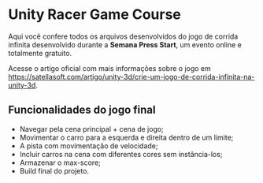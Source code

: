# Unity Racer Game Course

Aqui você confere todos os arquivos desenvolvidos do jogo de corrida infinita desenvolvido durante a **Semana Press Start**, um evento online e totalmente gratuito.

Acesse o artigo oficial com mais informações sobre o jogo em https://satellasoft.com/artigo/unity-3d/crie-um-jogo-de-corrida-infinita-na-unity-3d.

## Funcionalidades do jogo final

* Navegar pela cena principal + cena de jogo;
* Movimentar o carro para a esquerda e direita dentro de um limite;
* A pista com movimentação de velocidade;
* Incluir carros na cena com diferentes cores sem instância-los;
* Armazenar o max-score;
* Build final do projeto.
